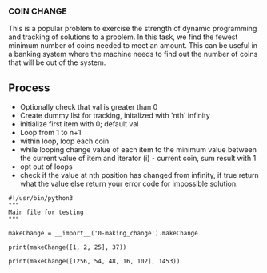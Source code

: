 ### COIN CHANGE
This is a popular problem to exercise the strength of dynamic programming and tracking of solutions to a problem. 
In this task, we find the fewest minimum number of coins needed to meet an amount. This can be useful in a banking system where the machine needs to find out the number of coins that will be out of the system.

## Process
- Optionally check that val is greater than 0
- Create dummy list for tracking, initalized with 'nth' infinity
- initialize first item with 0; default val
- Loop from 1 to n+1
- within loop, loop each coin
- while looping change value of each item to the minimum value between the current value of item and iterator (i) - current coin, sum result with 1
- opt out of loops
- check if the value at nth position has changed from infinity, if true return what the value else return your error code for impossible solution.


```
#!/usr/bin/python3
"""
Main file for testing
"""

makeChange = __import__('0-making_change').makeChange

print(makeChange([1, 2, 25], 37))

print(makeChange([1256, 54, 48, 16, 102], 1453))

```